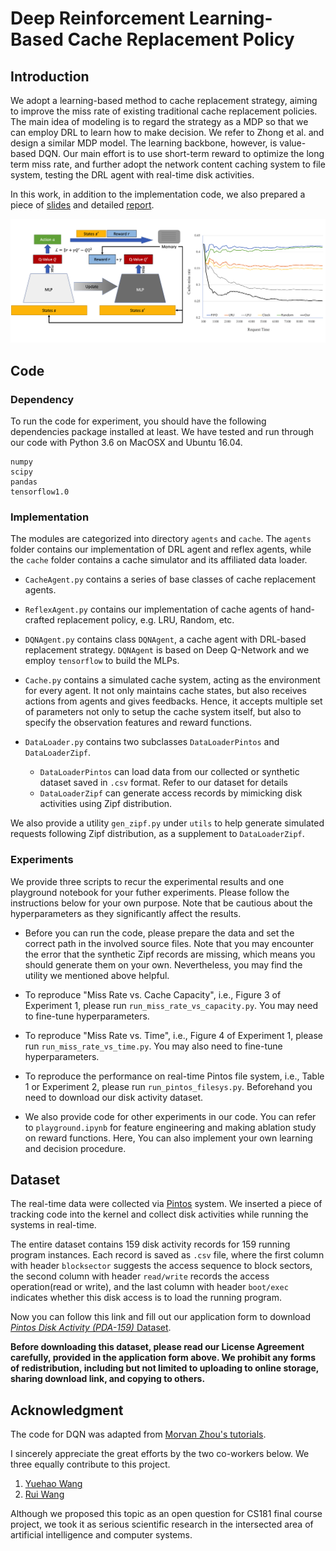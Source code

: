 # Deep Reinforcement Learning-Based Cache Replacement Policy

## Introduction

We adopt a learning-based method to cache replacement strategy, aiming to improve the miss rate of existing traditional cache replacement policies. The main idea of modeling is to regard the strategy as a MDP so that we can employ DRL to learn how to make decision. We refer to Zhong et al. and design a similar MDP model. The learning backbone, however, is value-based DQN. Our main effort is to use short-term reward to optimize the long term miss rate, and further adopt the network content caching system to file system, testing the DRL agent with real-time disk activities.

In this work, in addition to the implementation code, we also prepared a piece of [slides](https://peihaowang.github.io/archive/Wang_DRL_Cache_2020_slides.pdf) and detailed [report](https://peihaowang.github.io/archive/Wang_DRL_Cache_2020_report.pdf).

![teaser](teaser.png)

## Code

### Dependency

To run the code for experiment, you should have the following dependencies package installed at least. We have tested and run through our code with Python 3.6 on MacOSX and Ubuntu 16.04.

```
numpy
scipy
pandas
tensorflow1.0
```

### Implementation

The modules are categorized into directory `agents` and `cache`. The `agents` folder contains our implementation of DRL agent and reflex agents, while the `cache` folder contains a cache simulator and its affiliated data loader.

* `CacheAgent.py` contains a series of base classes of cache replacement agents.

* `ReflexAgent.py` contains our implementation of cache agents of hand-crafted replacement policy, e.g. LRU, Random, etc.

* `DQNAgent.py` contains class `DQNAgent`, a cache agent with DRL-based replacement strategy. `DQNAgent` is based on Deep Q-Network and we employ `tensorflow` to build the MLPs.

* `Cache.py` contains a simulated cache system, acting as the environment for every agent. It not only maintains cache states, but also receives actions from agents and gives feedbacks. Hence, it accepts multiple set of parameters not only to setup the cache system itself, but also to specify the observation features and reward functions.

* `DataLoader.py` contains two subclasses `DataLoaderPintos` and `DataLoaderZipf`.

    * `DataLoaderPintos` can load data from our collected or synthetic dataset saved in `.csv` format. Refer to our dataset for details
    * `DataLoaderZipf` can generate access records by mimicking disk activities using Zipf distribution.

We also provide a utility `gen_zipf.py` under `utils` to help generate simulated requests following Zipf distribution, as a supplement to `DataLoaderZipf`.

### Experiments

We provide three scripts to recur the experimental results and one playground notebook for your futher experiments. Please follow the instructions below for your own purpose. Note that be cautious about the hyperparameters as they significantly affect the results.

* Before you can run the code, please prepare the data and set the correct path in the involved source files. Note that you may encounter the error that the synthetic Zipf records are missing, which means you should generate them on your own. Nevertheless, you may find the utility we mentioned above helpful.

* To reproduce "Miss Rate vs. Cache Capacity", i.e., Figure 3 of Experiment 1, please run `run_miss_rate_vs_capacity.py`. You may need to fine-tune hyperparameters.

* To reproduce "Miss Rate vs. Time", i.e., Figure 4 of Experiment 1, please run `run_miss_rate_vs_time.py`. You may also need to fine-tune hyperparameters.

* To reproduce the performance on real-time Pintos file system, i.e., Table 1 or Experiment 2, please run `run_pintos_filesys.py`. Beforehand you need to download our disk activity dataset.

* We also provide code for other experiments in our code. You can refer to `playground.ipynb` for feature engineering and making ablation study on reward functions. Here, You can also implement your own learning and decision procedure.

## Dataset

The real-time data were collected via [Pintos](https://web.stanford.edu/class/cs140/projects/pintos/pintos_1.html) system. We inserted a piece of tracking code into the kernel and collect disk activities while running the systems in real-time.

The entire dataset contains 159 disk activity records for 159 running program instances. Each record is saved as `.csv` file, where the first column with header `blocksector` suggests the access sequence to block sectors, the second column with header `read/write` records the access operation(read or write), and the last column with header `boot/exec` indicates whether this disk access is to load the running program.

Now you can follow this link and fill out our application form to download [*Pintos Disk Activity (PDA-159)* Dataset](https://forms.gle/nvwiYurcadvAnUQV9).

**Before downloading this dataset, please read our License Agreement carefully, provided in the application form above. We prohibit any forms of redistribution, including but not limited to uploading to online storage, sharing download link, and copying to others.**

## Acknowledgment

The code for DQN was adapted from [Morvan Zhou's tutorials](https://github.com/MorvanZhou/Reinforcement-learning-with-tensorflow).

I sincerely appreciate the great efforts by the two co-workers below. We three equally contribute to this project.

1. [Yuehao Wang](https://github.com/yuehaowang)
2. [Rui Wang](https://github.com/RioReal)

Although we proposed this topic as an open question for CS181 final course project, we took it as serious scientific research in the intersected area of artificial intelligence and computer systems.
